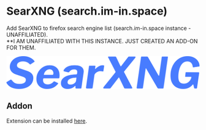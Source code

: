# SearXNG (search.im-in.space)

Add SearXNG to firefox search engine list (search.im-in.space instance - UNAFFILIATED). 
<br>
**I AM UNAFFILIATED WITH THIS INSTANCE. JUST CREATED AN ADD-ON FOR THEM.

![Addon logo](images/searxng.svg)

## Addon

Extension can be installed [here](https://addons.mozilla.org/en-US/firefox/addon/searxng-search-im-in-space/).
